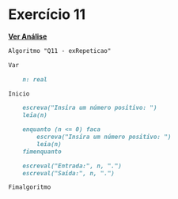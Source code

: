 # Exercício 11

[**Ver Análise**](Analise11.md)

```markdown
Algoritmo "Q11 - exRepeticao"

Var

    n: real

Inicio

    escreva("Insira um número positivo: ")
    leia(n)

    enquanto (n <= 0) faca
        escreva("Insira um número positivo: ")
        leia(n)
    fimenquanto

    escreval("Entrada:", n, ".")
    escreval("Saída:", n, ".")

Fimalgoritmo
